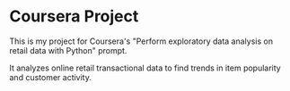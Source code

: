 # Coursera Project
This is my project for Coursera's "Perform exploratory data analysis on retail data with Python" prompt.

It analyzes online retail transactional data to find trends in item popularity and customer activity. 

